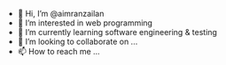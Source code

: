 - 👋 Hi, I’m @aimranzailan
- 👀 I’m interested in web programming
- 🌱 I’m currently learning software engineering & testing
- 💞️ I’m looking to collaborate on ...
- 📫 How to reach me ...

<!---
aimranzailan/aimranzailan is a ✨ special ✨ repository because its `README.md` (this file) appears on your GitHub profile.
You can click the Preview link to take a look at your changes.
--->
